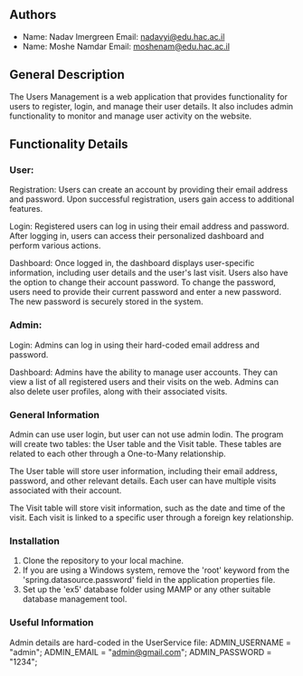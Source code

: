 ## Authors
* Name: Nadav Imergreen
  Email: nadavyi@edu.hac.ac.il
* Name: Moshe Namdar
  Email: moshenam@edu.hac.ac.il

## General Description
The Users Management is a web application that provides functionality for users to register, login, and manage their user details. 
It also includes admin functionality to monitor and manage user activity on the website.

## Functionality Details

### User:
Registration:
Users can create an account by providing their email address and password. Upon successful registration, users gain access to additional features.

Login:
Registered users can log in using their email address and password. After logging in, users can access their personalized dashboard and perform various actions.

Dashboard:
Once logged in, the dashboard displays user-specific information, including user details and the user's last visit. Users also have the option to change their account password. To change the password, users need to provide their current password and enter a new password. The new password is securely stored in the system.

### Admin:
Login:
Admins can log in using their hard-coded email address and password. 

Dashboard:
Admins have the ability to manage user accounts. They can view a list of all registered users and their visits on the web. Admins can also delete user profiles, along with their associated visits.

### General Information
Admin can use user login, but user can not use admin lodin.
The program will create two tables: the User table and the Visit table. These tables are related to each other through a One-to-Many relationship.

The User table will store user information, including their email address, password, and other relevant details. Each user can have multiple visits associated with their account.

The Visit table will store visit information, such as the date and time of the visit. Each visit is linked to a specific user through a foreign key relationship.

### Installation
1. Clone the repository to your local machine.
2. If you are using a Windows system, remove the 'root' keyword from the 'spring.datasource.password' field in the application properties file.
3. Set up the 'ex5' database folder using MAMP or any other suitable database management tool.


### Useful Information
Admin details are hard-coded in the UserService file:
ADMIN_USERNAME = "admin";
ADMIN_EMAIL = "admin@gmail.com";
ADMIN_PASSWORD = "1234";
